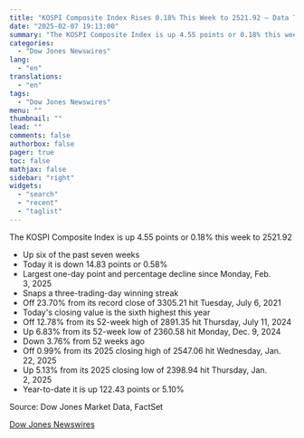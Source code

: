 ```yaml
---
title: "KOSPI Composite Index Rises 0.18% This Week to 2521.92 — Data Talk"
date: "2025-02-07 19:13:00"
summary: "The KOSPI Composite Index is up 4.55 points or 0.18% this week to 2521.92Up six of the past seven weeksToday it is down 14.83 points or 0.58%Largest one-day point and percentage decline since Monday, Feb. 3, 2025Snaps a three-trading-day winning streakOff 23.70% from its record close of 3305.21 hit Tuesday,..."
categories:
  - "Dow Jones Newswires"
lang:
  - "en"
translations:
  - "en"
tags:
  - "Dow Jones Newswires"
menu: ""
thumbnail: ""
lead: ""
comments: false
authorbox: false
pager: true
toc: false
mathjax: false
sidebar: "right"
widgets:
  - "search"
  - "recent"
  - "taglist"
---
```


The KOSPI Composite Index is up 4.55 points or 0.18% this week to 2521.92

* Up six of the past seven weeks
* Today it is down 14.83 points or 0.58%
* Largest one-day point and percentage decline since Monday, Feb. 3, 2025
* Snaps a three-trading-day winning streak
* Off 23.70% from its record close of 3305.21 hit Tuesday, July 6, 2021
* Today's closing value is the sixth highest this year
* Off 12.78% from its 52-week high of 2891.35 hit Thursday, July 11, 2024
* Up 6.83% from its 52-week low of 2360.58 hit Monday, Dec. 9, 2024
* Down 3.76% from 52 weeks ago
* Off 0.99% from its 2025 closing high of 2547.06 hit Wednesday, Jan. 22, 2025
* Up 5.13% from its 2025 closing low of 2398.94 hit Thursday, Jan. 2, 2025
* Year-to-date it is up 122.43 points or 5.10%

Source: Dow Jones Market Data, FactSet

[Dow Jones Newswires](https://www.tradingview.com/news/DJN_DN20250207004463:0-kospi-composite-index-rises-0-18-this-week-to-2521-92-data-talk/)
